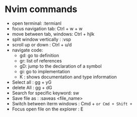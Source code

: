 # Nvim commands 

- open terminal: :termianl
- focus navigation tab: Ctrl + w + w 
- move between tab, windows: Ctrl + hjlk
- split window vertically : :vsp 
- scroll up or down : Ctrl + u/d 
- navigate code: 
  - gd: go to definition 
  - gr: list of references 
  - gD: jump to the declaration of a symbol 
  - gi: go to implementation 
  - K : shows documentation and type information 
- Select all : gg + yG 
- delete All : gg + dG 
- Search for specific keyword: <leader>sw
- Save file as : :saveas <file_name>
- Switch between iterm windows : Cmd + ` or Cmd + Shift + ` 
- Focus open file on the explorer : <leader>E 
